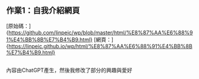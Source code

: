 ## 作業1：自我介紹網頁
[原始碼：]{https://github.com/linpeic/wp/blob/master/html/%E8%87%AA%E6%88%91%E4%BB%8B%E7%B4%B9.html}
[網頁：]{https://linpeic.github.io/wp/html/%E8%87%AA%E6%88%91%E4%BB%8B%E7%B4%B9.html}
 ##
 內容由ChatGPT產生，然後我修改了部分的興趣與愛好